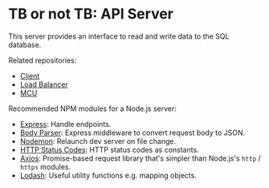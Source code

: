 # TB or not TB: API Server

This server provides an interface to read and write data to the SQL database.

Related repositories:
* [Client](https://github.com/inglec/tb-or-not-tb-client)
* [Load Balancer](https://github.com/inglec/tb-or-not-tb-load-balancer)
* [MCU](https://github.com/inglec/tb-or-not-tb-mcu)

Recommended NPM modules for a Node.js server:
* [Express](https://www.npmjs.com/package/express): Handle endpoints.
* [Body Parser](https://www.npmjs.com/package/body-parser): Express middleware to convert request body to JSON.
* [Nodemon](https://www.npmjs.com/package/nodemon): Relaunch dev server on file change.
* [HTTP Status Codes](https://www.npmjs.com/package/http-status-codes): HTTP status codes as constants.
* [Axios](https://www.npmjs.com/package/axios): Promise-based request library that's simpler than Node.js's `http` / `https` modules.
* [Lodash](https://www.npmjs.com/package/lodash): Useful utility functions e.g. mapping objects.
